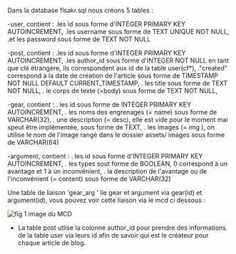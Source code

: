 Dans la database flsakr.sql nous créons 5 tables : 

-user, contient :
    .les id sous forme d'INTEGER PRIMARY KEY AUTOINCREMENT,
    .les username sous forme de TEXT UNIQUE NOT NULL,
    .et les password  sous forme de TEXT NOT NULL

-post, contient :
    .les id sous forme d'INTEGER PRIMARY KEY AUTOINCREMENT,
    .les author_id sous forme d'INTEGER NOT NULL en tant que clé étrangère, ils correspondent aux id de la table user(cf*),
    ."created" correspond à la date de création de l'article sous forme de TIMESTAMP NOT NULL DEFAULT CURRENT_TIMESTAMP,
    . les title sous forme de TEXT NOT NULL,
    . le corps de texte (=body) sous forme de TEXT NOT NULL,

-gear, contient : 
    . les id sous forme de INTEGER PRIMARY KEY AUTOINCREMENT,
    . les noms des engrenages (= name) sous forme de VARCHAR(32),
    . une description (= desc), elle est vide pour le moment mai speut être implémentée, sous forme de TEXT,
    . les images (= img ), on utilise le nom de l'image rangé dans le dossier assets/ images sous forme de  VARCHAR(64)

-argument, contient :
    . les id sous forme d'INTEGER PRIMARY KEY AUTOINCREMENT,
      . les types sout forme de BOOLEAN, 0 correspond à un avantage et 1 à un inconvénient,
    . la description de l'avantage ou de l'inconvénient (= content) sous forme de VARCHAR(32)


Une table de liaison 'gear_arg ' lie gear et argument via gear(id) et argument(id), vous pouvez voir cette liaison via le mcd ci dessous : 

![fig 1 image du MCD](https://github.com/Sophana63/brief_10/blob/Charlie/flaskr/rendu/images/sch%C3%A9ma%20db%20engrenages.png)

* La table post utlise la colonne author_id pour prendre des informations de la table user via leurs id afin de savoir qui est le créateur pour chaque article de blog. 